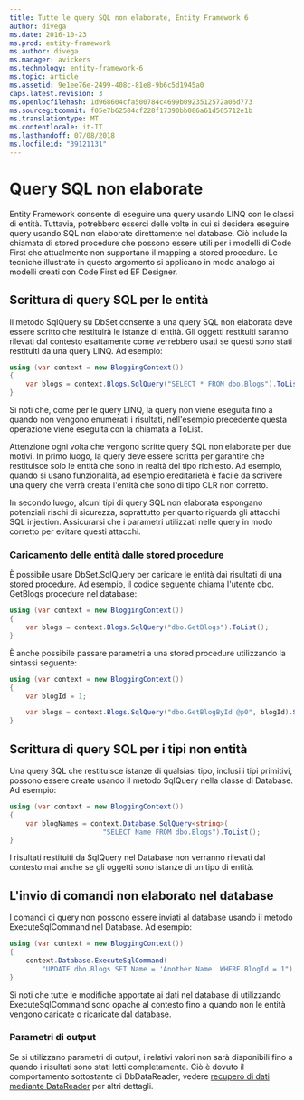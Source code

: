 ```yaml
---
title: Tutte le query SQL non elaborate, Entity Framework 6
author: divega
ms.date: 2016-10-23
ms.prod: entity-framework
ms.author: divega
ms.manager: avickers
ms.technology: entity-framework-6
ms.topic: article
ms.assetid: 9e1ee76e-2499-408c-81e8-9b6c5d1945a0
caps.latest.revision: 3
ms.openlocfilehash: 1d968604cfa500784c4699b0923512572a06d773
ms.sourcegitcommit: f05e7b62584cf228f17390bb086a61d505712e1b
ms.translationtype: MT
ms.contentlocale: it-IT
ms.lasthandoff: 07/08/2018
ms.locfileid: "39121131"
---
```

# <a name="raw-sql-queries"></a>Query SQL non elaborate
Entity Framework consente di eseguire una query usando LINQ con le classi di entità. Tuttavia, potrebbero esserci delle volte in cui si desidera eseguire query usando SQL non elaborate direttamente nel database. Ciò include la chiamata di stored procedure che possono essere utili per i modelli di Code First che attualmente non supportano il mapping a stored procedure. Le tecniche illustrate in questo argomento si applicano in modo analogo ai modelli creati con Code First ed EF Designer.  

## <a name="writing-sql-queries-for-entities"></a>Scrittura di query SQL per le entità  

Il metodo SqlQuery su DbSet consente a una query SQL non elaborata deve essere scritto che restituirà le istanze di entità. Gli oggetti restituiti saranno rilevati dal contesto esattamente come verrebbero usati se questi sono stati restituiti da una query LINQ. Ad esempio:  

``` csharp  
using (var context = new BloggingContext())
{
    var blogs = context.Blogs.SqlQuery("SELECT * FROM dbo.Blogs").ToList();
}
```  

Si noti che, come per le query LINQ, la query non viene eseguita fino a quando non vengono enumerati i risultati, nell'esempio precedente questa operazione viene eseguita con la chiamata a ToList.  

Attenzione ogni volta che vengono scritte query SQL non elaborate per due motivi. In primo luogo, la query deve essere scritta per garantire che restituisce solo le entità che sono in realtà del tipo richiesto. Ad esempio, quando si usano funzionalità, ad esempio ereditarietà è facile da scrivere una query che verrà creata l'entità che sono di tipo CLR non corretto.  

In secondo luogo, alcuni tipi di query SQL non elaborata espongano potenziali rischi di sicurezza, soprattutto per quanto riguarda gli attacchi SQL injection. Assicurarsi che i parametri utilizzati nelle query in modo corretto per evitare questi attacchi.  

### <a name="loading-entities-from-stored-procedures"></a>Caricamento delle entità dalle stored procedure  

È possibile usare DbSet.SqlQuery per caricare le entità dai risultati di una stored procedure. Ad esempio, il codice seguente chiama l'utente dbo. GetBlogs procedure nel database:  

``` csharp
using (var context = new BloggingContext())
{
    var blogs = context.Blogs.SqlQuery("dbo.GetBlogs").ToList();
}
```  

È anche possibile passare parametri a una stored procedure utilizzando la sintassi seguente:  

``` csharp
using (var context = new BloggingContext())
{
    var blogId = 1;

    var blogs = context.Blogs.SqlQuery("dbo.GetBlogById @p0", blogId).Single();
}
```  

## <a name="writing-sql-queries-for-non-entity-types"></a>Scrittura di query SQL per i tipi non entità  

Una query SQL che restituisce istanze di qualsiasi tipo, inclusi i tipi primitivi, possono essere create usando il metodo SqlQuery nella classe di Database. Ad esempio:  

``` csharp
using (var context = new BloggingContext())
{
    var blogNames = context.Database.SqlQuery<string>(
                       "SELECT Name FROM dbo.Blogs").ToList();
}
```  

I risultati restituiti da SqlQuery nel Database non verranno rilevati dal contesto mai anche se gli oggetti sono istanze di un tipo di entità.  

## <a name="sending-raw-commands-to-the-database"></a>L'invio di comandi non elaborato nel database  

I comandi di query non possono essere inviati al database usando il metodo ExecuteSqlCommand nel Database. Ad esempio:  

``` csharp
using (var context = new BloggingContext())
{
    context.Database.ExecuteSqlCommand(
        "UPDATE dbo.Blogs SET Name = 'Another Name' WHERE BlogId = 1");
}
```  

Si noti che tutte le modifiche apportate ai dati nel database di utilizzando ExecuteSqlCommand sono opache al contesto fino a quando non le entità vengono caricate o ricaricate dal database.  

### <a name="output-parameters"></a>Parametri di output  

Se si utilizzano parametri di output, i relativi valori non sarà disponibili fino a quando i risultati sono stati letti completamente. Ciò è dovuto il comportamento sottostante di DbDataReader, vedere [recupero di dati mediante DataReader](http://go.microsoft.com/fwlink/?LinkID=398589) per altri dettagli.  
